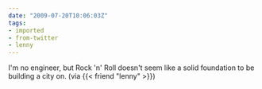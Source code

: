 ```yaml
---
date: "2009-07-20T10:06:03Z"
tags:
- imported
- from-twitter
- lenny
---
```

I'm no engineer, but Rock 'n' Roll doesn't seem like a solid foundation to be building a city on. \(via {{< friend "lenny" >}}\)
